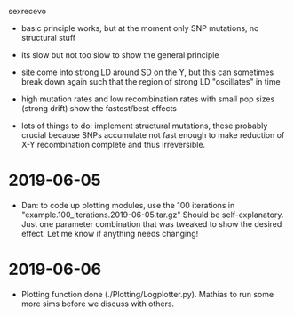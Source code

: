 sexrecevo 

- basic principle works, but at the moment only SNP mutations, no structural stuff
- its slow but not too slow to show the general principle
- site come into strong LD around SD on the Y, but this can sometimes break down again such that the region of strong LD "oscillates" in time
- high mutation rates and low recombination rates with small pop sizes (strong drift) show the fastest/best effects

- lots of things to do: implement structural mutations, these probably crucial because SNPs accumulate not fast enough to make reduction of X-Y recombination complete and thus irreversible. 

# 2019-06-05
- Dan: to code up plotting modules, use the 100 iterations in "example.100_iterations.2019-06-05.tar.gz"
Should be self-explanatory. Just one parameter combination that was tweaked to show the desired effect.
Let me know if anything needs changing!

# 2019-06-06
- Plotting function done (./Plotting/Logplotter.py). Mathias to run some more sims before we discuss with others. 
